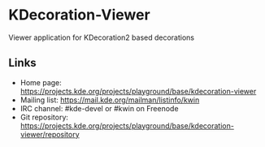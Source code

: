 # KDecoration-Viewer

Viewer application for KDecoration2 based decorations

## Links

- Home page: <https://projects.kde.org/projects/playground/base/kdecoration-viewer>
- Mailing list: <https://mail.kde.org/mailman/listinfo/kwin>
- IRC channel: #kde-devel or #kwin on Freenode
- Git repository: <https://projects.kde.org/projects/playground/base/kdecoration-viewer/repository>
